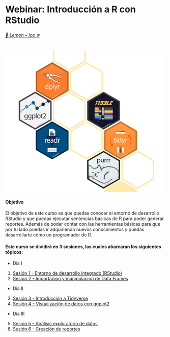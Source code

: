 # Webinar: Introducción a R con RStudio  
###### [:lemon: Lemon – Ice :snowflake:](https://www.delarivagroup.com/estudios-de-mercado/investigacion-cuantitativa/)

![RLibraries](./assets/RLibraries4.png)

#### Objetivo 

El objetivo de este curso es que puedas conocer el entorno de desarrollo RStudio y que puedas ejecutar sentencias básicas de R para poder generar reportes. Además de poder contar con las herramientas básicas para que por tu lado puedas ir adquiriendo nuevos conocimientos y puedas desarrollarte como un programador de R.

#### Este curso se dividirá en 3 sesiones, las cuales abarcaran los siguientes tópicos:

* Dia I
1. [Sesión 1 - Entorno de desarrollo integrado (RStudio)]()
2. [Sesión 2 - Importación y manipulación de Data Frames]()
* Dia II
3. [Sesión 3 - Introducción a Tidyverse]()
4. [Sesión 4 - Visualización de datos con ggplot2]()
* Dia III
5. [Sesión 5 - Análisis exploratorio de datos]()
6. [Sesión 6 - Creación de reportes]()

